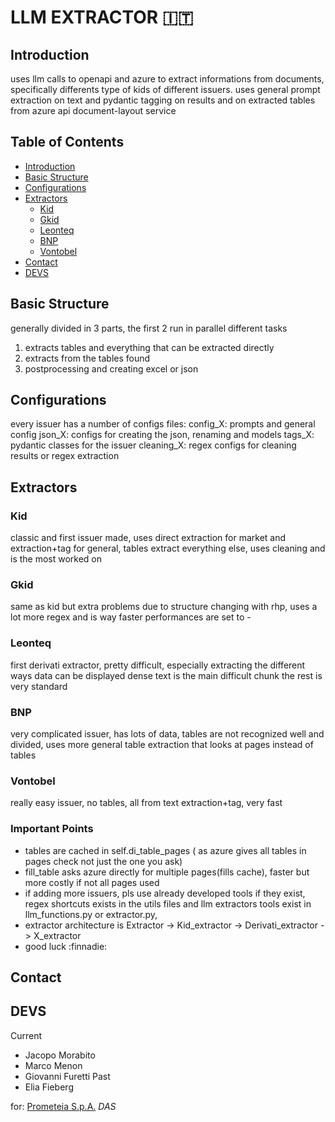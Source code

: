 # LLM EXTRACTOR :it:

## Introduction

uses llm calls to openapi and azure to extract informations from documents, specifically differents type of kids of different issuers.
uses general prompt extraction on text and pydantic tagging on results and on extracted tables from azure api document-layout service


## Table of Contents

- [Introduction](#introduction)
- [Basic Structure](#basic-structure)
- [Configurations](#configurations)
- [Extractors](#extractors)
  - [Kid](#kid)
  - [Gkid](#gkid)
  - [Leonteq](#leonteq)
  - [BNP](#bnp)
  - [Vontobel](#vontobel)
- [Contact](#contact)
- [DEVS](#devs)

## Basic Structure

generally divided in 3 parts, the first 2 run in parallel different tasks 
1. extracts tables and everything that can be extracted directly
2. extracts from the tables found
3. postprocessing and creating excel or json

## Configurations

every issuer has a number of configs files:
config_X: prompts and general config
json_X: configs for creating the json, renaming and models
tags_X: pydantic classes for the issuer
cleaning_X: regex configs for cleaning results or regex extraction

## Extractors

### Kid

classic and first issuer made, uses direct extraction for market and extraction+tag for general,
tables extract everything else, uses cleaning and is the most worked on 

### Gkid

same as kid but extra problems due to structure changing with rhp, uses a lot more regex and is way faster
performances are set to -

### Leonteq

first derivati extractor, pretty difficult, especially extracting the different ways data can be displayed
dense text is the main difficult chunk
the rest is very standard 
### BNP

very complicated issuer, has lots of data, tables are not recognized well and divided, uses more general table extraction that looks at pages instead of tables

### Vontobel

really easy issuer, no tables, all from text extraction+tag, very fast



### Important Points

- tables are cached in self.di_table_pages ( as azure gives all tables in pages check not just the one you ask)
- fill_table asks azure directly for multiple pages(fills cache), faster but more costly if not all pages used
- if adding more issuers, pls use already developed tools if they exist, regex shortcuts exists in the utils files and llm extractors tools exist in llm_functions.py or extractor.py,
- extractor architecture is Extractor -> Kid_extractor -> Derivati_extractor -> X_extractor
- good luck :finnadie:

## Contact


## DEVS

Current
- Jacopo Morabito
- Marco Menon
- Giovanni Furetti
Past
- Elia Fieberg

for: [Prometeia S.p.A.](https://www.prometeia.com) *DAS*